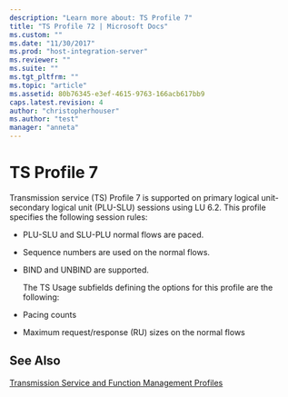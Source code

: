 ```yaml
---
description: "Learn more about: TS Profile 7"
title: "TS Profile 72 | Microsoft Docs"
ms.custom: ""
ms.date: "11/30/2017"
ms.prod: "host-integration-server"
ms.reviewer: ""
ms.suite: ""
ms.tgt_pltfrm: ""
ms.topic: "article"
ms.assetid: 80b76345-e3ef-4615-9763-166acb617bb9
caps.latest.revision: 4
author: "christopherhouser"
ms.author: "test"
manager: "anneta"
---
```

# TS Profile 7
Transmission service (TS) Profile 7 is supported on primary logical unit-secondary logical unit (PLU-SLU) sessions using LU 6.2. This profile specifies the following session rules:  
  
- PLU-SLU and SLU-PLU normal flows are paced.  
  
- Sequence numbers are used on the normal flows.  
  
- BIND and UNBIND are supported.  
  
  The TS Usage subfields defining the options for this profile are the following:  
  
- Pacing counts  
  
- Maximum request/response (RU) sizes on the normal flows  
  
## See Also  
 [Transmission Service and Function Management Profiles](../core/transmission-service-and-function-management-profiles1.md)
